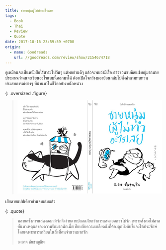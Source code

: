 ```yaml
---
title: ชายหนุ่มผู้ไม่ทำอะไรเลย
tags:
  - Book
  - Thai
  - Review
  - Quote
date: 2017-10-16 23:59:59 +0700
origin:
  - name: Goodreads
    url: //goodreads.com/review/show/2154674718
---
```


ดูเหมือนจะเป็นหนังสือไร้สาระไปวันๆ แต่พออ่านดีๆ แล้วจะพบว่ามีเรื่องราวชวนขบคิดแฝงอยู่มากมาย ประมาณว่าคนจะเขียนอะไรแบบนี้ออกมาได้ ต้องเปิดใจกว้างมองย้อนกลับไปตั้งคำถามทบทวนประสบการณ์ต่างๆ ที่ผ่านมาในชีวิตอย่างหนักหน่วง

{: .oversized .figure}
> ![](/images/book/the-man-who-do-nothing.jpg)

เสียดายแปปเดียวอ่านจบเล่มแล้ว

{: .quote}
> หลายครั้งการแสดงออกว่ารักจึงง่ายดายปลอดภัยกว่าการแสดงออกว่าไม่รัก เพราะสังคมไม่คาดคั้นหาเหตุผลของความรักมากนักเมื่อเทียบกับความเกลียดชังที่ต้องถูกบังคับชี้แจงให้ประจักษ์ โดยเฉพาะการเกลียดในสิ่งที่คนจำนวนมากรัก
>
> องอาจ ชัยชาญชีพ
